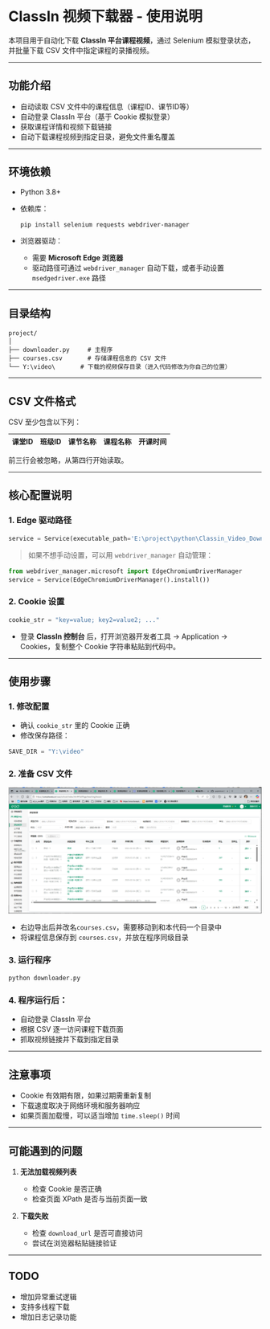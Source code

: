 
# ClassIn 视频下载器 - 使用说明

本项目用于自动化下载 **ClassIn 平台课程视频**，通过 Selenium 模拟登录状态，并批量下载 CSV 文件中指定课程的录播视频。

---

## 功能介绍
- 自动读取 CSV 文件中的课程信息（课程ID、课节ID等）
- 自动登录 ClassIn 平台（基于 Cookie 模拟登录）
- 获取课程详情和视频下载链接
- 自动下载课程视频到指定目录，避免文件重名覆盖

---

## 环境依赖

- Python 3.8+
- 依赖库：
  ```bash
  pip install selenium requests webdriver-manager
  ```

- 浏览器驱动：
  - 需要 **Microsoft Edge 浏览器**
  - 驱动路径可通过 `webdriver_manager` 自动下载，或者手动设置 `msedgedriver.exe` 路径

---

## 目录结构
```
project/
│
├── downloader.py     # 主程序
├── courses.csv       # 存储课程信息的 CSV 文件
└── Y:\video\       # 下载的视频保存目录（进入代码修改为你自己的位置）
```

---

## CSV 文件格式

CSV 至少包含以下列：

| 课堂ID  | 班级ID  | 课节名称  | 课程名称  | 开课时间  |
|--------|--------|----------|----------|---------|

前三行会被忽略，从第四行开始读取。

---

## 核心配置说明

### **1. Edge 驱动路径**
```python
service = Service(executable_path='E:\project\python\Classin_Video_Downloader_Python\edgedriver_win64\msedgedriver.exe')
```
> 如果不想手动设置，可以用 `webdriver_manager` 自动管理：
```python
from webdriver_manager.microsoft import EdgeChromiumDriverManager
service = Service(EdgeChromiumDriverManager().install())
```

### **2. Cookie 设置**
```python
cookie_str = "key=value; key2=value2; ..."
```
- 登录 **ClassIn 控制台** 后，打开浏览器开发者工具 → Application → Cookies，复制整个 Cookie 字符串粘贴到代码中。

---

## 使用步骤

### **1. 修改配置**
- 确认 `cookie_str` 里的 Cookie 正确
- 修改保存路径：
```python
SAVE_DIR = "Y:\video"
```

### **2. 准备 CSV 文件**
![alt text](./image/课堂管理截图.png)
- 右边导出后并改名`courses.csv`，需要移动到和本代码一个目录中
- 将课程信息保存到 `courses.csv`，并放在程序同级目录

### **3. 运行程序**
```bash
python downloader.py
```

### **4. 程序运行后：**
- 自动登录 ClassIn 平台
- 根据 CSV 逐一访问课程下载页面
- 抓取视频链接并下载到指定目录

---

## 注意事项
- Cookie 有效期有限，如果过期需重新复制
- 下载速度取决于网络环境和服务器响应
- 如果页面加载慢，可以适当增加 `time.sleep()` 时间

---

## 可能遇到的问题
1. **无法加载视频列表**
   - 检查 Cookie 是否正确
   - 检查页面 XPath 是否与当前页面一致

2. **下载失败**
   - 检查 `download_url` 是否可直接访问
   - 尝试在浏览器粘贴链接验证

---

## TODO
- 增加异常重试逻辑
- 支持多线程下载
- 增加日志记录功能


